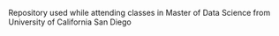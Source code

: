Repository used while attending classes in Master of Data Science from University of California San Diego
